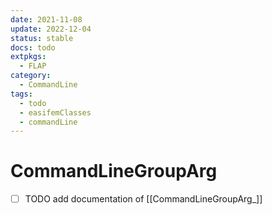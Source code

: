 ```yaml
---
date: 2021-11-08
update: 2022-12-04
status: stable
docs: todo
extpkgs:
  - FLAP
category:
  - CommandLine
tags:
  - todo
  - easifemClasses
  - commandLine
---
```


# CommandLineGroupArg

- [ ] TODO add documentation of [[CommandLineGroupArg_]]
